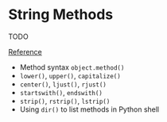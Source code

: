 # String Methods

TODO

[Reference](https://docs.python.org/3/library/stdtypes.html#string-methods)

* Method syntax `object.method()`
* `lower()`, `upper()`, `capitalize()`
* `center()`, `ljust()`, `rjust()`
* `startswith()`, `endswith()`
* `strip()`, `rstrip()`, `lstrip()`
* Using `dir()` to list methods in Python shell
